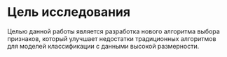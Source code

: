 # Цель исследования
Целью данной работы является разработка нового алгоритма выбора признаков, который улучшает недостатки традиционных алгоритмов для моделей классификации с данными высокой размерности.